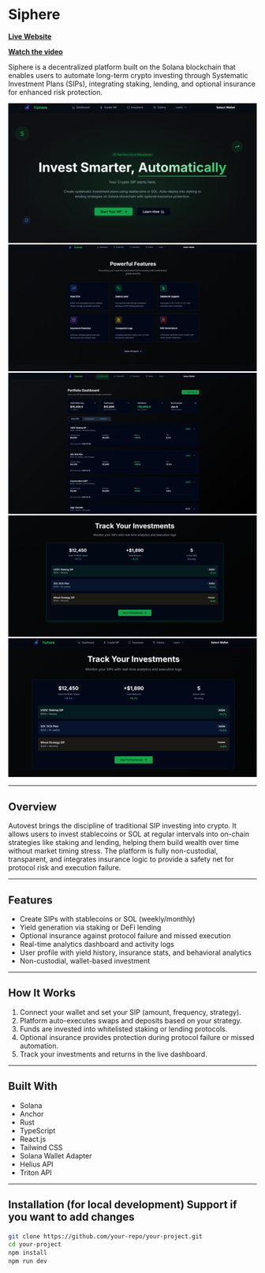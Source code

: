 # Siphere
**[Live Website](https://siphere.vercel.app/)**

**[Watch the video]()**

Siphere is a decentralized platform built on the Solana blockchain that enables users to automate long-term crypto investing through Systematic Investment Plans (SIPs), integrating staking, lending, and optional insurance for enhanced risk protection.

![Home Page](https://github.com/NileshRP010/Siphere/blob/main/attached%20assets/HomePage.png)
![Features](https://github.com/NileshRP010/Siphere/blob/main/attached%20assets/Powerful-Features.png)
![Dashboard](https://github.com/NileshRP010/Siphere/blob/main/attached%20assets/Portfolio%20Dashboard.png)
![Track your Investment](https://github.com/NileshRP010/Siphere/blob/main/attached%20assets/Track-Your-Investments.png)
![Investment Section](https://github.com/NileshRP010/Siphere/blob/main/attached%20assets/Investment.png)

---

## Overview

Autovest brings the discipline of traditional SIP investing into crypto. It allows users to invest stablecoins or SOL at regular intervals into on-chain strategies like staking and lending, helping them build wealth over time without market timing stress. The platform is fully non-custodial, transparent, and integrates insurance logic to provide a safety net for protocol risk and execution failure.

---

## Features

- Create SIPs with stablecoins or SOL (weekly/monthly)
- Yield generation via staking or DeFi lending
- Optional insurance against protocol failure and missed execution
- Real-time analytics dashboard and activity logs
- User profile with yield history, insurance stats, and behavioral analytics
- Non-custodial, wallet-based investment

---

## How It Works

1. Connect your wallet and set your SIP (amount, frequency, strategy).
2. Platform auto-executes swaps and deposits based on your strategy.
3. Funds are invested into whitelisted staking or lending protocols.
4. Optional insurance provides protection during protocol failure or missed automation.
5. Track your investments and returns in the live dashboard.

---

## Built With

- Solana  
- Anchor  
- Rust  
- TypeScript  
- React.js  
- Tailwind CSS  
- Solana Wallet Adapter  
- Helius API  
- Triton API

---

##  Installation (for local development) Support if you want to add changes 

```bash
git clone https://github.com/your-repo/your-project.git
cd your-project
npm install
npm run dev


